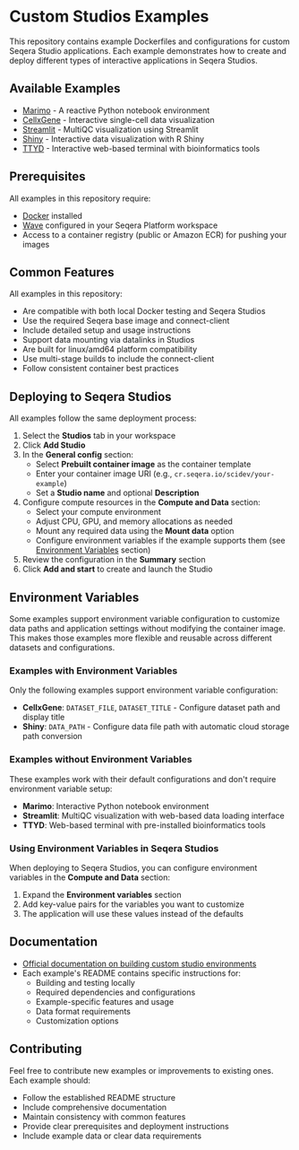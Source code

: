 # Custom Studios Examples

This repository contains example Dockerfiles and configurations for custom Seqera Studio applications. Each example demonstrates how to create and deploy different types of interactive applications in Seqera Studios.

## Available Examples

- [Marimo](marimo/README.md) - A reactive Python notebook environment
- [CellxGene](cellxgene/README.md) - Interactive single-cell data visualization
- [Streamlit](streamlit/README.md) - MultiQC visualization using Streamlit
- [Shiny](shiny-simple-example/README.md) - Interactive data visualization with R Shiny
- [TTYD](ttyd/README.md) - Interactive web-based terminal with bioinformatics tools

## Prerequisites

All examples in this repository require:
- [Docker](https://www.docker.com/) installed
- [Wave](https://docs.seqera.io/platform-cloud/wave/) configured in your Seqera Platform workspace
- Access to a container registry (public or Amazon ECR) for pushing your images

## Common Features

All examples in this repository:
- Are compatible with both local Docker testing and Seqera Studios
- Use the required Seqera base image and connect-client
- Include detailed setup and usage instructions
- Support data mounting via datalinks in Studios
- Are built for linux/amd64 platform compatibility
- Use multi-stage builds to include the connect-client
- Follow consistent container best practices

## Deploying to Seqera Studios

All examples follow the same deployment process:

1. Select the **Studios** tab in your workspace
2. Click **Add Studio**
3. In the **General config** section:
   - Select **Prebuilt container image** as the container template
   - Enter your container image URI (e.g., `cr.seqera.io/scidev/your-example`)
   - Set a **Studio name** and optional **Description**
4. Configure compute resources in the **Compute and Data** section:
   - Select your compute environment
   - Adjust CPU, GPU, and memory allocations as needed
   - Mount any required data using the **Mount data** option
   - Configure environment variables if the example supports them (see [Environment Variables](#environment-variables) section)
5. Review the configuration in the **Summary** section
6. Click **Add and start** to create and launch the Studio

## Environment Variables

Some examples support environment variable configuration to customize data paths and application settings without modifying the container image. This makes those examples more flexible and reusable across different datasets and configurations.

### Examples with Environment Variables

Only the following examples support environment variable configuration:
- **CellxGene**: `DATASET_FILE`, `DATASET_TITLE` - Configure dataset path and display title
- **Shiny**: `DATA_PATH` - Configure data file path with automatic cloud storage path conversion

### Examples without Environment Variables

These examples work with their default configurations and don't require environment variable setup:
- **Marimo**: Interactive Python notebook environment
- **Streamlit**: MultiQC visualization with web-based data loading interface
- **TTYD**: Web-based terminal with pre-installed bioinformatics tools

### Using Environment Variables in Seqera Studios

When deploying to Seqera Studios, you can configure environment variables in the **Compute and Data** section:
1. Expand the **Environment variables** section
2. Add key-value pairs for the variables you want to customize
3. The application will use these values instead of the defaults

## Documentation

- [Official documentation on building custom studio environments](https://docs.seqera.io/platform-cloud/studios/custom-envs#custom-containers)
- Each example's README contains specific instructions for:
  - Building and testing locally
  - Required dependencies and configurations
  - Example-specific features and usage
  - Data format requirements
  - Customization options

## Contributing

Feel free to contribute new examples or improvements to existing ones. Each example should:
- Follow the established README structure
- Include comprehensive documentation
- Maintain consistency with common features
- Provide clear prerequisites and deployment instructions
- Include example data or clear data requirements

<!-- TODO Add a link to the blog post -->
